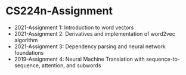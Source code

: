 # CS224n-Assignment

- 2021-Assignment 1: Introduction to word vectors
- 2021-Assignment 2: Derivatives and implementation of word2vec algorithm
- 2021-Assignment 3: Dependency parsing and neural network foundations
- 2019-Assignment 4: Neural Machine Translation with sequence-to-sequence, attention, and subwords
<!-- - 2021-Assignment 5: Self-supervised learning and fine-tuning with Transformers -->